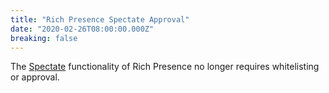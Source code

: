 ```yaml
---
title: "Rich Presence Spectate Approval"
date: "2020-02-26T08:00:00.000Z"
breaking: false
---
```


The [Spectate](#DOCS_DEVELOPER_TOOLS_GAME_SDK/onactivityspectate) functionality of Rich Presence no longer requires whitelisting or approval.
